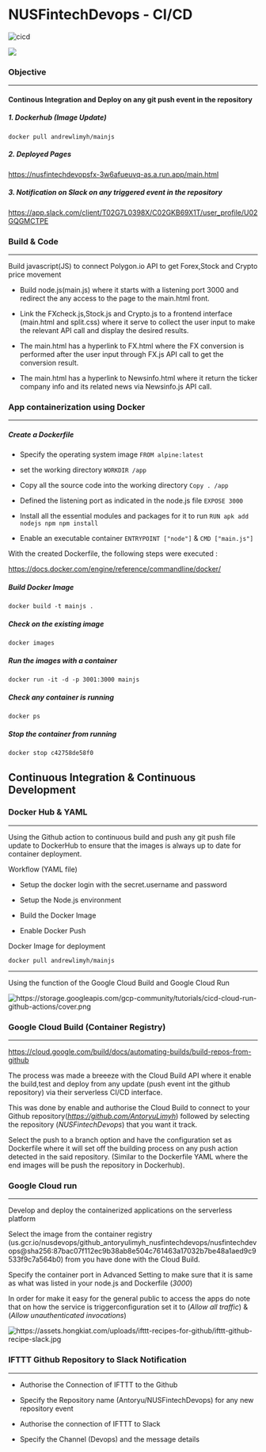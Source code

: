 # NUSFintechDevops - CI/CD 

  ![cicd](https://user-images.githubusercontent.com/27874591/136310803-a2b3f6eb-7b4f-45dd-b9ff-47fc4601d70b.png)

<img src="https://drive.google.com/uc?export=view&id=1bePGPSVxY81L1LSt8ImAgWJRjO01LdDU"/>

### Objective
---
#### Continous Integration and Deploy on any git push event in the repository

##### 1. Dockerhub (Image Update)

```docker pull andrewlimyh/mainjs```

  

##### 2. Deployed Pages

https://nusfintechdevopsfx-3w6afueuvq-as.a.run.app/main.html

  

##### 3. Notification on Slack on any triggered event in the repository

https://app.slack.com/client/T02G7L0398X/C02GKB69X1T/user_profile/U02GQGMCTPE

  


### Build & Code
---


Build javascript(JS) to connect Polygon.io API to get Forex,Stock and Crypto price movement



- Build node.js(main.js) where it starts with a listening port 3000 and redirect the any access to the page to the main.html front.

- Link the FXcheck.js,Stock.js and Crypto.js to a frontend interface (main.html and split.css) where it serve to collect the user input to make the relevant API call and display the desired results.

- The main.html has a hyperlink to FX.html where the FX conversion is performed after the user input through FX.js API call to get the conversion result.

- The main.html has a hyperlink to Newsinfo.html where it return the ticker company info and its related news via Newsinfo.js API call.
  

### App containerization using Docker

***

##### Create a Dockerfile

  

- Specify the operating system image `FROM alpine:latest`

- set the working directory `WORKDIR /app`

- Copy all the source code into the working directory `Copy . /app`

- Defined the listening port as indicated in the node.js file `EXPOSE 3000`

- Install all the essential modules and packages for it to run `RUN apk add nodejs npm npm install`

- Enable an executable container `ENTRYPOINT ["node"]` & `CMD ["main.js"]`

  
  

With the created Dockerfile, the following steps were executed :

https://docs.docker.com/engine/reference/commandline/docker/

  

##### Build Docker Image

```docker build -t mainjs . ```

  

##### Check on the existing image

```docker images ```

  

##### Run the images with a container

```docker run -it -d -p 3001:3000 mainjs ```

  

##### Check any container is running

```docker ps ```

  

##### Stop the container from running

```docker stop c42758de58f0 ```

## Continuous Integration & Continuous Development



### Docker Hub & YAML
---
Using the Github action to continuous build and push any git push file update to DockerHub to ensure that the images is always up to date for container deployment.

  Workflow (YAML file)

- Setup the docker login with the secret.username and password

- Setup the Node.js environment

- Build the Docker Image

- Enable Docker Push

  

Docker Image for deployment



```docker pull andrewlimyh/mainjs```

  
---

Using the function of the Google Cloud Build and Google Cloud Run

<img src="https://storage.googleapis.com/gcp-community/tutorials/cicd-cloud-run-github-actions/cover.png" alt="https://storage.googleapis.com/gcp-community/tutorials/cicd-cloud-run-github-actions/cover.png"/>

### Google Cloud Build (Container Registry)
---
https://cloud.google.com/build/docs/automating-builds/build-repos-from-github

  

The process was made a breeeze with the Cloud Build API where it enable the build,test and deploy from any update (push event int the github repository) via their serverless CI/CD interface.

  

This was done by enable and authorise the Cloud Build to connect to your Github repository(*https://github.com/AntoryuLimyh*) followed by selecting the repository (*NUSFintechDevops*) that you want it track.

  

Select the push to a branch option and have the configuration set as Dockerfile where it will set off the building process on any push action detected in the said repository. (Similar to the Dockerfile YAML where the end images will be push the repository in Dockerhub).

  

### Google Cloud run
---
Develop and deploy the containerized applications on the serverless platform

  

Select the image from the container registry (us.gcr.io/nusdevops/github_antoryulimyh_nusfintechdevops/nusfintechdevops@sha256:87bac07f112ec9b38ab8e504c761463a17032b7be48a1aed9c9533f9c7a564b0) from you have done with the Cloud Build.

  

Specify the container port in Advanced Setting to make sure that it is same as what was listed in your node.js and Dockerfile (*3000*)

  

In order for make it easy for the general public to access the apps do note that on how the service is triggerconfiguration set it to (_Allow all traffic_) & (_Allow unauthenticated invocations_)

  
  <img src="https://assets.hongkiat.com/uploads/ifttt-recipes-for-github/ifttt-github-recipe-slack.jpg" alt="https://assets.hongkiat.com/uploads/ifttt-recipes-for-github/ifttt-github-recipe-slack.jpg"/>

### IFTTT Github Repository to Slack Notification
---
  

- Authorise the Connection of IFTTT to the Github

- Specify the Repository name (Antoryu/NUSFintechDevops) for any new repository event

- Authorise the connection of IFTTT to Slack

- Specify the Channel (Devops) and the message details










